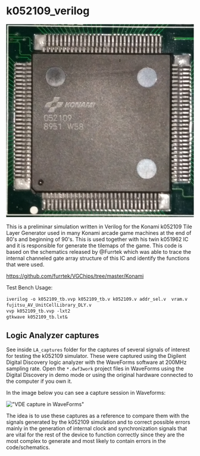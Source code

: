# k052109_verilog

!["052109"](https://github.com/RndMnkIII/k052109_verilog/blob/main/img/konami_052109.jpg)

This is a preliminar simulation written in Verilog for the Konami k052109 Tile Layer Generator
used in many Konami arcade game machines at the end of 80's and beginning of 90's. This is used together
with his twin k051962 IC and it is responsible for generate the tilemaps of the game. This code is based 
on the schematics released by @Furrtek which was able to trace the internal channeled gate array structure
of this IC and identify the functions that were used.

https://github.com/furrtek/VGChips/tree/master/Konami

Test Bench Usage:
```
iverilog -o k052109_tb.vvp k052109_tb.v k052109.v addr_sel.v  vram.v fujitsu_AV_UnitCellLibrary_DLY.v
vvp k052109_tb.vvp -lxt2
gtkwave k052109_tb.lxt&
```

## Logic Analyzer captures

See inside `LA_captures` folder for the captures of several signals of interest for testing the k052109 simulator.
These were captured using the Digilent Digital Discovery logic analyzer with the WaveForms software at 200MHz sampling
rate. Open the `*.dwf3work` project files in WaveForms using the Digital Discovery in demo mode or using the original hardware connected to the computer if you own it.

In the image below you can see a capture session in Waveforms:

!["VDE capture in WaveForms"](https://github.com/RndMnkIII/k052109_verilog/blob/main/LA_captures/M12_PE_PQ_VDE_SYSRES.png)

The idea is to use these captures as a reference to compare them with the signals generated by the k052109 simulation and to correct possible errors mainly in the generation of internal clock and synchronization signals that are vital for the rest of the device to function correctly since they are the most complex to generate and most likely to contain errors in the code/schematics.
